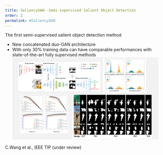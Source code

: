 ```yaml
---
title: SaliencyGAN--Semi-supervised Salient Object Detection 
order: 2
permalink: #SaliencyGAN
---
```

The first semi-supervised salient object detection method
* New concatenated duo-GAN architecture
* With only 30% training data can have comparable performances with state-of-the-art fully supervised methods
![proj_image](/assets/images/projects/SaliencyGAN.png)

C.Wang et al., IEEE TIP (under review)
